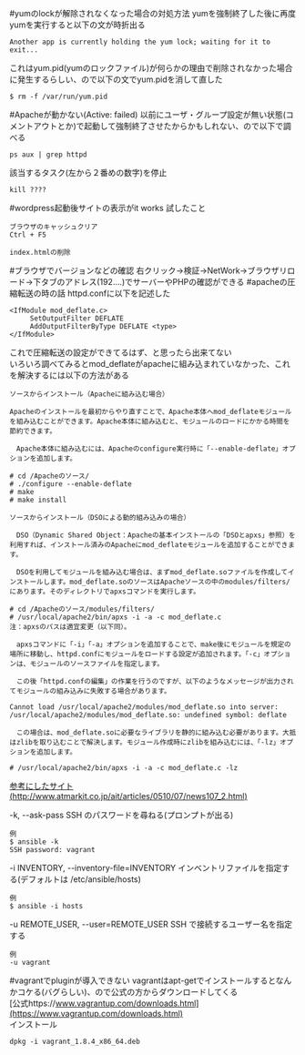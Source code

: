 #yumのlockが解除されなくなった場合の対処方法
yumを強制終了した後に再度yumを実行すると以下の文が時折出る  
~~~~
Another app is currently holding the yum lock; waiting for it to exit...
~~~~
これはyum.pid(yumのロックファイル)が何らかの理由で削除されなかった場合に発生するらしい、ので以下の文でyum.pidを消して直した  
~~~~
$ rm -f /var/run/yum.pid
~~~~
#Apacheが動かない(Active: failed)
以前にユーザ・グループ設定が無い状態(コメントアウトとか)で起動して強制終了させたからかもしれない、ので以下で調べる  
~~~~
ps aux | grep httpd
~~~~
該当するタスク(左から２番めの数字)を停止  
~~~~
kill ????
~~~~
#wordpress起動後サイトの表示がit works
試したこと
~~~~
ブラウザのキャッシュクリア
Ctrl + F5
~~~~
~~~~
index.htmlの削除
~~~~
#ブラウザでバージョンなどの確認
右クリック→検証→NetWork→ブラウザリロード→下タブのアドレス(192....)でサーバーやPHPの確認ができる
#apacheの圧縮転送の時の話
httpd.confに以下を記述した  
~~~~
<IfModule mod_deflate.c>
     SetOutputFilter DEFLATE
     AddOutputFilterByType DEFLATE <type>
</IfModule>
~~~~
これで圧縮転送の設定ができてるはず、と思ったら出来てない  
いろいろ調べてみるとmod_deflateがapacheに組み込まれていなかった、これを解決するには以下の方法がある  
~~~~
ソースからインストール（Apacheに組み込む場合）

Apacheのインストールを最初からやり直すことで、Apache本体へmod_deflateモジュールを組み込むことができます。Apache本体に組み込むと、モジュールのロードにかかる時間を節約できます。

　Apache本体に組み込むには、Apacheのconfigure実行時に「--enable-deflate」オプションを追加します。

# cd /Apacheのソース/
# ./configure --enable-deflate
# make
# make install
~~~~
~~~~
ソースからインストール（DSOによる動的組み込みの場合）

　DSO（Dynamic Shared Object：Apacheの基本インストールの「DSOとapxs」参照）を利用すれば、インストール済みのApacheにmod_deflateモジュールを追加することができます。

　DSOを利用してモジュールを組み込む場合は、まずmod_deflate.soファイルを作成してインストールします。mod_deflate.soのソースはApacheソースの中のmodules/filters/にあります。そのディレクトリでapxsコマンドを実行します。

# cd /Apacheのソース/modules/filters/
# /usr/local/apache2/bin/apxs -i -a -c mod_deflate.c
注：apxsのパスは適宜変更（以下同）。

　apxsコマンドに「-i」「-a」オプションを追加することで、make後にモジュールを規定の場所に移動し、httpd.confにモジュールをロードする設定が追加されます。「-c」オプションは、モジュールのソースファイルを指定します。

　この後「httpd.confの編集」の作業を行うのですが、以下のようなメッセージが出力されてモジュールの組み込みに失敗する場合があります。

Cannot load /usr/local/apache2/modules/mod_deflate.so into server: /usr/local/apache2/modules/mod_deflate.so: undefined symbol: deflate

　この場合は、mod_deflate.soに必要なライブラリを静的に組み込む必要があります。大抵はzlibを取り込むことで解決します。モジュール作成時にzlibを組み込むには、「-lz」オプションを追加します。

# /usr/local/apache2/bin/apxs -i -a -c mod_deflate.c -lz
~~~~
[参考にしたサイト(http://www.atmarkit.co.jp/ait/articles/0510/07/news107_2.html)](http://www.atmarkit.co.jp/ait/articles/0510/07/news107_2.html)

-k, --ask-pass
SSH のパスワードを尋ねる(プロンプトが出る)
~~~~
例
$ ansible -k
SSH password: vagrant
~~~~

-i INVENTORY, --inventory-file=INVENTORY
インベントリファイルを指定する(デフォルトは /etc/ansible/hosts)
~~~~
例
$ ansible -i hosts
~~~~

-u REMOTE_USER, --user=REMOTE_USER
SSH で接続するユーザー名を指定する
~~~~
例
-u vagrant
~~~~
#vagrantでpluginが導入できない
vagrantはapt-getでインストールするとなんかコケる(バグらしい)、ので公式の方からダウンロードしてくる  
[公式https://www.vagrantup.com/downloads.html](https://www.vagrantup.com/downloads.html)  
インストール  
~~~~
dpkg -i vagrant_1.8.4_x86_64.deb
~~~~
